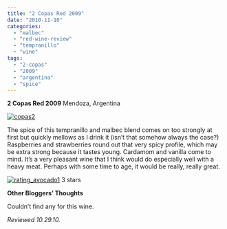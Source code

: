 ```yaml
---
title: "2 Copas Red 2009"
date: "2010-11-10"
categories:
  - "malbec"
  - "red-wine-review"
  - "tempranillo"
  - "wine"
tags:
  - "2-copas"
  - "2009"
  - "argentina"
  - "spice"
---
```


**2 Copas Red 2009** Mendoza, Argentina

[![](http://s3.amazonaws.com/thegourmez-wpmedia/2010/11/copas21.jpg "copas2")](http://s3.amazonaws.com/thegourmez-wpmedia/2010/11/copas21.jpg)

The spice of this tempranillo and malbec blend comes on too strongly at first but quickly mellows as I drink it (isn’t that somehow always the case?) Raspberries and strawberries round out that very spicy profile, which may be extra strong because it tastes young. Cardamom and vanilla come to mind. It’s a very pleasant wine that I think would do especially well with a heavy meat. Perhaps with some time to age, it would be really, really great.




<div class="caption">

[![](http://s3.amazonaws.com/thegourmez-wpmedia/2010/11/rating_avocado1.gif "rating_avocado1")](http://s3.amazonaws.com/thegourmez-wpmedia/2010/11/rating_avocado1.gif) 3 stars</div>


**Other Bloggers’ Thoughts**

Couldn’t find any for this wine.

_Reviewed 10.29.10._
